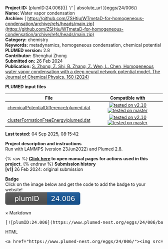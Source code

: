**Project ID:** [plumID:24.006]({{ '/' | absolute_url }}eggs/24/006/)  
**Name:**  Water vapor condensation  
**Archive:** [ https://github.com/ZSHtju/WTmetaD-for-homogeneous-condensation/archive/refs/heads/main.zip](https://github.com/ZSHtju/WTmetaD-for-homogeneous-condensation/archive/refs/heads/main.zip)  
**Category:**  chemistry  
**Keywords:**  metadynamics, homogeneous condensation, chemical potential  
**PLUMED version:**  2.8  
**Contributor:**  Shenghui Zhong  
**Submitted on:** 26 Feb 2024  
**Publication:** [S. Zhong, Z. Shi, B. Zhang, Z. Wen, L. Chen, Homogeneous water vapor condensation with a deep neural network potential model. The Journal of Chemical Physics. 160 (2024)](http://dx.doi.org/10.1063/5.0189448)  
  
**PLUMED input files**  
  
| File     | Compatible with |  
|:--------:|:--------:|  
| [chemicalPotentialDifference/plumed.dat](./data/chemicalPotentialDifference/plumed.dat.md) |  [![tested on v2.10](https://img.shields.io/badge/v2.10-passing-green.svg)](data/chemicalPotentialDifference/plumed.dat.plumed.stderr) [![tested on master](https://img.shields.io/badge/master-passing-green.svg)](data/chemicalPotentialDifference/plumed.dat.plumed_master.stderr) |  
| [clusterFormationFreeEnergy/plumed.dat](./data/clusterFormationFreeEnergy/plumed.dat.md) |  [![tested on v2.10](https://img.shields.io/badge/v2.10-failed-red.svg)](data/clusterFormationFreeEnergy/plumed.dat.plumed.stderr) [![tested on master](https://img.shields.io/badge/master-failed-red.svg)](data/clusterFormationFreeEnergy/plumed.dat.plumed_master.stderr) |  
  
**Last tested:**  04 Sep 2025, 08:15:42
  
**Project description and instructions**  
Run with LAMMPS (version 23Jun2022) and Plumed 2.8. 

  
{% raw %}
<b><a href="https://www.plumed.org/doc-master/user-doc/html/actionlist/?actions=METAD,CLUSTER_PROPERTIES,PRINT,UNITS,CLUSTER_NATOMS,DFSCLUSTERING,UPPER_WALLS,CONTACT_MATRIX,COORDINATIONNUMBER" target="_blank">Click here</a> to open manual pages for actions used in this project.</b>
{% endraw %}
**Submission history**  
**[v1]** 26 Feb 2024: original submission  
  
**Badge**  
Click on the image below and get the code to add the badge to your website!  
<img src="./badge.svg" alt="plumeDnest:24.006" id="myBtn" class="badge">
<div id="myModal" class="modal">
  <div class="modal-content">
    <span class="close">&times;</span>
    Markdown<pre>[![plumID:24.006](https://www.plumed-nest.org/eggs/24/006/badge.svg)](https://www.plumed-nest.org/eggs/24/006/)</pre>
    HTML<pre>&lt;a href="https://www.plumed-nest.org/eggs/24/006/"&gt;&lt;img src="https://www.plumed-nest.org/eggs/24/006/badge.svg" alt="plumID:24.006"&gt;&lt;/a&gt;</pre>
  </div>
</div>
